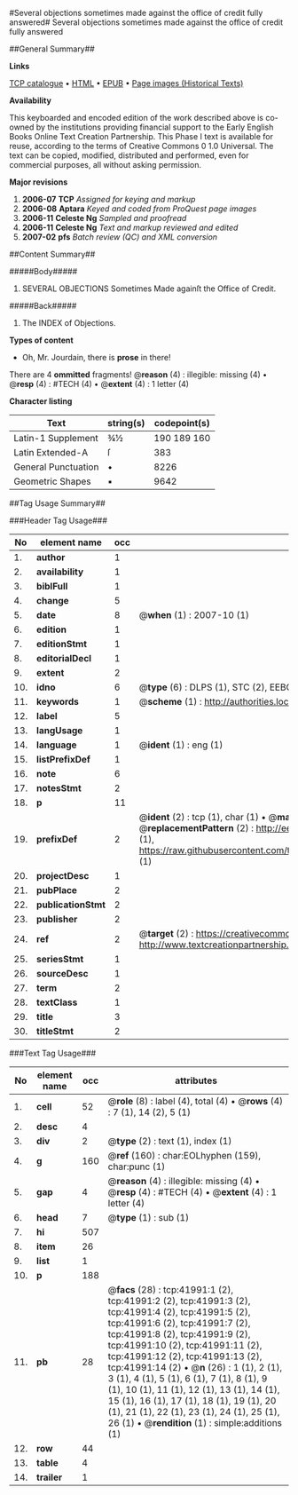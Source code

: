#Several objections sometimes made against the office of credit fully answered#
Several objections sometimes made against the office of credit fully answered

##General Summary##

**Links**

[TCP catalogue](http://www.ota.ox.ac.uk/tcp/)  • 
[HTML](http://tei.it.ox.ac.uk/tcp/Texts-HTML/free/A31/A31634.html)  • 
[EPUB](http://tei.it.ox.ac.uk/tcp/Texts-EPUB/free/A31/A31634.epub) • 
[Page images (Historical Texts)](https://data.historicaltexts.jisc.ac.uk/view?pubId=eebo-08936395e&pageId=eebo-08936395e-41991-1)

**Availability**

This keyboarded and encoded edition of the
	       work described above is co-owned by the institutions
	       providing financial support to the Early English Books
	       Online Text Creation Partnership. This Phase I text is
	       available for reuse, according to the terms of Creative
	       Commons 0 1.0 Universal. The text can be copied,
	       modified, distributed and performed, even for
	       commercial purposes, all without asking permission.

**Major revisions**

1. __2006-07__ __TCP__ *Assigned for keying and markup*
1. __2006-08__ __Aptara__ *Keyed and coded from ProQuest page images*
1. __2006-11__ __Celeste Ng__ *Sampled and proofread*
1. __2006-11__ __Celeste Ng__ *Text and markup reviewed and edited*
1. __2007-02__ __pfs__ *Batch review (QC) and XML conversion*

##Content Summary##

#####Body#####

1. SEVERAL
OBJECTIONS
Sometimes Made againſt the
Office of Credit.

#####Back#####

1. The INDEX of Objections.

**Types of content**

  * Oh, Mr. Jourdain, there is **prose** in there!

There are 4 **ommitted** fragments! 
 @__reason__ (4) : illegible: missing (4)  •  @__resp__ (4) : #TECH (4)  •  @__extent__ (4) : 1 letter (4)

**Character listing**


|Text|string(s)|codepoint(s)|
|---|---|---|
|Latin-1 Supplement|¾½ |190 189 160|
|Latin Extended-A|ſ|383|
|General Punctuation|•|8226|
|Geometric Shapes|▪|9642|

##Tag Usage Summary##

###Header Tag Usage###

|No|element name|occ|attributes|
|---|---|---|---|
|1.|__author__|1||
|2.|__availability__|1||
|3.|__biblFull__|1||
|4.|__change__|5||
|5.|__date__|8| @__when__ (1) : 2007-10 (1)|
|6.|__edition__|1||
|7.|__editionStmt__|1||
|8.|__editorialDecl__|1||
|9.|__extent__|2||
|10.|__idno__|6| @__type__ (6) : DLPS (1), STC (2), EEBO-CITATION (1), OCLC (1), VID (1)|
|11.|__keywords__|1| @__scheme__ (1) : http://authorities.loc.gov/ (1)|
|12.|__label__|5||
|13.|__langUsage__|1||
|14.|__language__|1| @__ident__ (1) : eng (1)|
|15.|__listPrefixDef__|1||
|16.|__note__|6||
|17.|__notesStmt__|2||
|18.|__p__|11||
|19.|__prefixDef__|2| @__ident__ (2) : tcp (1), char (1)  •  @__matchPattern__ (2) : ([0-9\-]+):([0-9IVX]+) (1), (.+) (1)  •  @__replacementPattern__ (2) : http://eebo.chadwyck.com/downloadtiff?vid=$1&page=$2 (1), https://raw.githubusercontent.com/textcreationpartnership/Texts/master/tcpchars.xml#$1 (1)|
|20.|__projectDesc__|1||
|21.|__pubPlace__|2||
|22.|__publicationStmt__|2||
|23.|__publisher__|2||
|24.|__ref__|2| @__target__ (2) : https://creativecommons.org/publicdomain/zero/1.0/ (1), http://www.textcreationpartnership.org/docs/. (1)|
|25.|__seriesStmt__|1||
|26.|__sourceDesc__|1||
|27.|__term__|2||
|28.|__textClass__|1||
|29.|__title__|3||
|30.|__titleStmt__|2||


###Text Tag Usage###

|No|element name|occ|attributes|
|---|---|---|---|
|1.|__cell__|52| @__role__ (8) : label (4), total (4)  •  @__rows__ (4) : 7 (1), 14 (2), 5 (1)|
|2.|__desc__|4||
|3.|__div__|2| @__type__ (2) : text (1), index (1)|
|4.|__g__|160| @__ref__ (160) : char:EOLhyphen (159), char:punc (1)|
|5.|__gap__|4| @__reason__ (4) : illegible: missing (4)  •  @__resp__ (4) : #TECH (4)  •  @__extent__ (4) : 1 letter (4)|
|6.|__head__|7| @__type__ (1) : sub (1)|
|7.|__hi__|507||
|8.|__item__|26||
|9.|__list__|1||
|10.|__p__|188||
|11.|__pb__|28| @__facs__ (28) : tcp:41991:1 (2), tcp:41991:2 (2), tcp:41991:3 (2), tcp:41991:4 (2), tcp:41991:5 (2), tcp:41991:6 (2), tcp:41991:7 (2), tcp:41991:8 (2), tcp:41991:9 (2), tcp:41991:10 (2), tcp:41991:11 (2), tcp:41991:12 (2), tcp:41991:13 (2), tcp:41991:14 (2)  •  @__n__ (26) : 1 (1), 2 (1), 3 (1), 4 (1), 5 (1), 6 (1), 7 (1), 8 (1), 9 (1), 10 (1), 11 (1), 12 (1), 13 (1), 14 (1), 15 (1), 16 (1), 17 (1), 18 (1), 19 (1), 20 (1), 21 (1), 22 (1), 23 (1), 24 (1), 25 (1), 26 (1)  •  @__rendition__ (1) : simple:additions (1)|
|12.|__row__|44||
|13.|__table__|4||
|14.|__trailer__|1||
